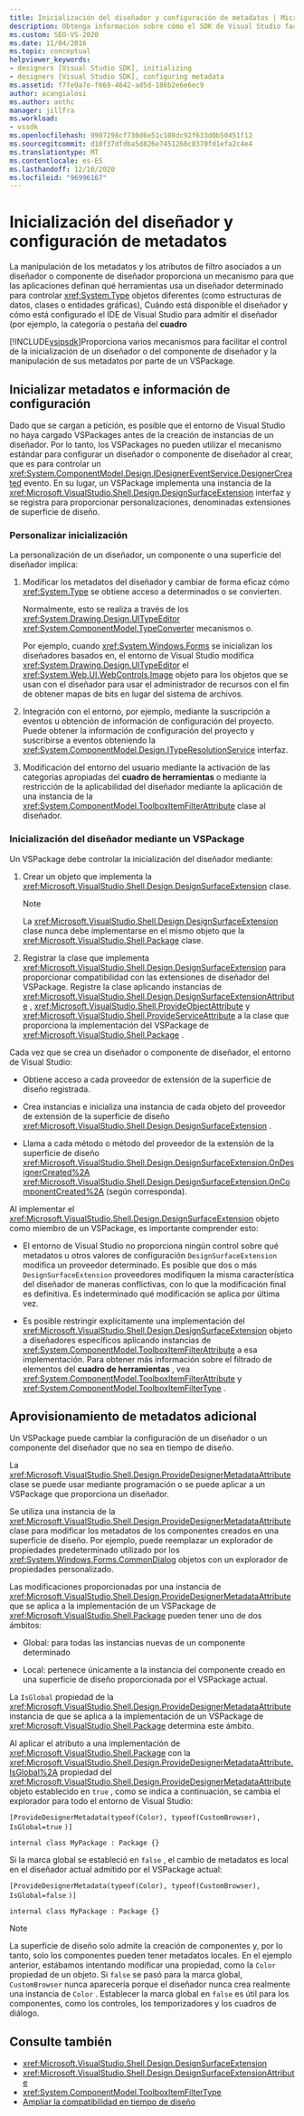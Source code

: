 ```yaml
---
title: Inicialización del diseñador y configuración de metadatos | Microsoft Docs
description: Obtenga información sobre cómo el SDK de Visual Studio facilita el control de la inicialización y los metadatos de los componentes de un diseñador o del diseñador.
ms.custom: SEO-VS-2020
ms.date: 11/04/2016
ms.topic: conceptual
helpviewer_keywords:
- designers [Visual Studio SDK], initializing
- designers [Visual Studio SDK], configuring metadata
ms.assetid: f7fe9a7e-f669-4642-ad5d-186b2e6e6ec9
author: acangialosi
ms.author: anthc
manager: jillfra
ms.workload:
- vssdk
ms.openlocfilehash: 9907298cf730d6e51c108dc92f633d0b50451f12
ms.sourcegitcommit: d10f37dfdba5d826e7451260c8370fd1efa2c4e4
ms.translationtype: MT
ms.contentlocale: es-ES
ms.lasthandoff: 12/10/2020
ms.locfileid: "96996167"
---
```

# <a name="designer-initialization-and-metadata-configuration"></a>Inicialización del diseñador y configuración de metadatos

La manipulación de los metadatos y los atributos de filtro asociados a un diseñador o componente de diseñador proporciona un mecanismo para que las aplicaciones definan qué herramientas usa un diseñador determinado para controlar <xref:System.Type> objetos diferentes (como estructuras de datos, clases o entidades gráficas), Cuándo está disponible el diseñador y cómo está configurado el IDE de Visual Studio para admitir el diseñador (por ejemplo, la categoría o pestaña del **cuadro**

[!INCLUDE[vsipsdk](../extensibility/includes/vsipsdk_md.md)]Proporciona varios mecanismos para facilitar el control de la inicialización de un diseñador o del componente de diseñador y la manipulación de sus metadatos por parte de un VSPackage.

## <a name="initialize-metadata-and-configuration-information"></a>Inicializar metadatos e información de configuración
 Dado que se cargan a petición, es posible que el entorno de Visual Studio no haya cargado VSPackages antes de la creación de instancias de un diseñador. Por lo tanto, los VSPackages no pueden utilizar el mecanismo estándar para configurar un diseñador o componente de diseñador al crear, que es para controlar un <xref:System.ComponentModel.Design.IDesignerEventService.DesignerCreated> evento. En su lugar, un VSPackage implementa una instancia de la <xref:Microsoft.VisualStudio.Shell.Design.DesignSurfaceExtension> interfaz y se registra para proporcionar personalizaciones, denominadas extensiones de superficie de diseño.

### <a name="customize-initialization"></a>Personalizar inicialización

La personalización de un diseñador, un componente o una superficie del diseñador implica:

1. Modificar los metadatos del diseñador y cambiar de forma eficaz cómo <xref:System.Type> se obtiene acceso a determinados o se convierten.

    Normalmente, esto se realiza a través de los <xref:System.Drawing.Design.UITypeEditor> <xref:System.ComponentModel.TypeConverter> mecanismos o.

    Por ejemplo, cuando <xref:System.Windows.Forms> se inicializan los diseñadores basados en, el entorno de Visual Studio modifica <xref:System.Drawing.Design.UITypeEditor> el <xref:System.Web.UI.WebControls.Image> objeto para los objetos que se usan con el diseñador para usar el administrador de recursos con el fin de obtener mapas de bits en lugar del sistema de archivos.

2. Integración con el entorno, por ejemplo, mediante la suscripción a eventos u obtención de información de configuración del proyecto. Puede obtener la información de configuración del proyecto y suscribirse a eventos obteniendo la <xref:System.ComponentModel.Design.ITypeResolutionService> interfaz.

3. Modificación del entorno del usuario mediante la activación de las categorías apropiadas del **cuadro de herramientas** o mediante la restricción de la aplicabilidad del diseñador mediante la aplicación de una instancia de la <xref:System.ComponentModel.ToolboxItemFilterAttribute> clase al diseñador.

### <a name="designer-initialization-by-a-vspackage"></a>Inicialización del diseñador mediante un VSPackage

Un VSPackage debe controlar la inicialización del diseñador mediante:

1. Crear un objeto que implementa la <xref:Microsoft.VisualStudio.Shell.Design.DesignSurfaceExtension> clase.

   > [!NOTE]
   > La <xref:Microsoft.VisualStudio.Shell.Design.DesignSurfaceExtension> clase nunca debe implementarse en el mismo objeto que la <xref:Microsoft.VisualStudio.Shell.Package> clase.

2. Registrar la clase que implementa <xref:Microsoft.VisualStudio.Shell.Design.DesignSurfaceExtension> para proporcionar compatibilidad con las extensiones de diseñador del VSPackage. Registre la clase aplicando instancias de  <xref:Microsoft.VisualStudio.Shell.Design.DesignSurfaceExtensionAttribute> , <xref:Microsoft.VisualStudio.Shell.ProvideObjectAttribute> y <xref:Microsoft.VisualStudio.Shell.ProvideServiceAttribute> a la clase que proporciona la implementación del VSPackage de <xref:Microsoft.VisualStudio.Shell.Package> .

Cada vez que se crea un diseñador o componente de diseñador, el entorno de Visual Studio:

- Obtiene acceso a cada proveedor de extensión de la superficie de diseño registrada.

- Crea instancias e inicializa una instancia de cada objeto del proveedor de extensión de la superficie de diseño <xref:Microsoft.VisualStudio.Shell.Design.DesignSurfaceExtension> .

- Llama a cada método o método del proveedor de la extensión de la superficie de diseño <xref:Microsoft.VisualStudio.Shell.Design.DesignSurfaceExtension.OnDesignerCreated%2A> <xref:Microsoft.VisualStudio.Shell.Design.DesignSurfaceExtension.OnComponentCreated%2A> (según corresponda).

Al implementar el <xref:Microsoft.VisualStudio.Shell.Design.DesignSurfaceExtension> objeto como miembro de un VSPackage, es importante comprender esto:

- El entorno de Visual Studio no proporciona ningún control sobre qué metadatos u otros valores de configuración `DesignSurfaceExtension` modifica un proveedor determinado. Es posible que dos o más `DesignSurfaceExtension` proveedores modifiquen la misma característica del diseñador de maneras conflictivas, con lo que la modificación final es definitiva. Es indeterminado qué modificación se aplica por última vez.

- Es posible restringir explícitamente una implementación del <xref:Microsoft.VisualStudio.Shell.Design.DesignSurfaceExtension> objeto a diseñadores específicos aplicando instancias de <xref:System.ComponentModel.ToolboxItemFilterAttribute> a esa implementación. Para obtener más información sobre el filtrado de elementos del **cuadro de herramientas** , vea <xref:System.ComponentModel.ToolboxItemFilterAttribute> y <xref:System.ComponentModel.ToolboxItemFilterType> .

## <a name="additional-metadata-provisioning"></a>Aprovisionamiento de metadatos adicional

Un VSPackage puede cambiar la configuración de un diseñador o un componente del diseñador que no sea en tiempo de diseño.

La <xref:Microsoft.VisualStudio.Shell.Design.ProvideDesignerMetadataAttribute> clase se puede usar mediante programación o se puede aplicar a un VSPackage que proporciona un diseñador.

Se utiliza una instancia de la <xref:Microsoft.VisualStudio.Shell.Design.ProvideDesignerMetadataAttribute> clase para modificar los metadatos de los componentes creados en una superficie de diseño. Por ejemplo, puede reemplazar un explorador de propiedades predeterminado utilizado por los <xref:System.Windows.Forms.CommonDialog> objetos con un explorador de propiedades personalizado.

Las modificaciones proporcionadas por una instancia de <xref:Microsoft.VisualStudio.Shell.Design.ProvideDesignerMetadataAttribute> que se aplica a la implementación de un VSPackage de <xref:Microsoft.VisualStudio.Shell.Package> pueden tener uno de dos ámbitos:

- Global: para todas las instancias nuevas de un componente determinado

- Local: pertenece únicamente a la instancia del componente creado en una superficie de diseño proporcionada por el VSPackage actual.

La `IsGlobal` propiedad de la <xref:Microsoft.VisualStudio.Shell.Design.ProvideDesignerMetadataAttribute> instancia de que se aplica a la implementación de un VSPackage de <xref:Microsoft.VisualStudio.Shell.Package> determina este ámbito.

Al aplicar el atributo a una implementación de <xref:Microsoft.VisualStudio.Shell.Package> con la <xref:Microsoft.VisualStudio.Shell.Design.ProvideDesignerMetadataAttribute.IsGlobal%2A> propiedad del <xref:Microsoft.VisualStudio.Shell.Design.ProvideDesignerMetadataAttribute> objeto establecido en `true` , como se indica a continuación, se cambia el explorador para todo el entorno de Visual Studio:

`[ProvideDesignerMetadata(typeof(Color), typeof(CustomBrowser),`   `IsGlobal=true`  `)]`

`internal class MyPackage : Package {}`

Si la marca global se estableció en `false` , el cambio de metadatos es local en el diseñador actual admitido por el VSPackage actual:

`[ProvideDesignerMetadata(typeof(Color), typeof(CustomBrowser),`   `IsGlobal=false`  `)]`

`internal class MyPackage : Package {}`

> [!NOTE]
> La superficie de diseño solo admite la creación de componentes y, por lo tanto, solo los componentes pueden tener metadatos locales. En el ejemplo anterior, estábamos intentando modificar una propiedad, como la `Color` propiedad de un objeto. Si `false` se pasó para la marca global, `CustomBrowser` nunca aparecería porque el diseñador nunca crea realmente una instancia de `Color` . Establecer la marca global en `false` es útil para los componentes, como los controles, los temporizadores y los cuadros de diálogo.

## <a name="see-also"></a>Consulte también

- <xref:Microsoft.VisualStudio.Shell.Design.DesignSurfaceExtension>
- <xref:Microsoft.VisualStudio.Shell.Design.DesignSurfaceExtensionAttribute>
- <xref:System.ComponentModel.ToolboxItemFilterType>
- [Ampliar la compatibilidad en tiempo de diseño](/previous-versions/37899azc(v=vs.140))
